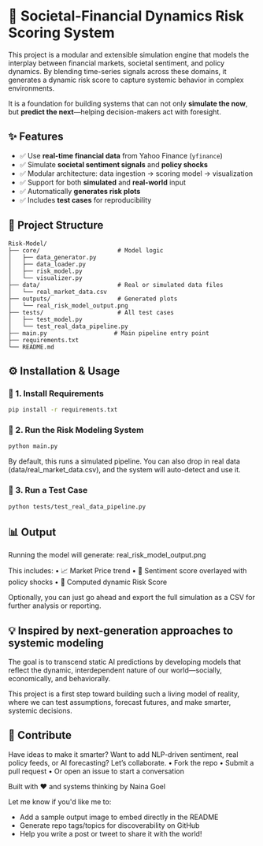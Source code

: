 # 🧠 Societal-Financial Dynamics Risk Scoring System

This project is a modular and extensible simulation engine that models the interplay between financial markets, societal sentiment, and policy dynamics. By blending time-series signals across these domains, it generates a dynamic risk score to capture systemic behavior in complex environments.

It is a foundation for building systems that can not only **simulate the now**, but **predict the next**—helping decision-makers act with foresight.


## ✨ Features

- ✅ Use **real-time financial data** from Yahoo Finance (`yfinance`)
- ✅ Simulate **societal sentiment signals** and **policy shocks**
- ✅ Modular architecture: data ingestion → scoring model → visualization
- ✅ Support for both **simulated** and **real-world** input
- ✅ Automatically **generates risk plots**
- ✅ Includes **test cases** for reproducibility

## 📁 Project Structure

```plaintext
Risk-Model/
├── core/                      # Model logic
│   ├── data_generator.py
│   ├── data_loader.py
│   ├── risk_model.py
│   └── visualizer.py
├── data/                      # Real or simulated data files
│   └── real_market_data.csv
├── outputs/                   # Generated plots
│   └── real_risk_model_output.png
├── tests/                     # All test cases
│   ├── test_model.py
│   └── test_real_data_pipeline.py
├── main.py                   # Main pipeline entry point
├── requirements.txt
└── README.md
```

## ⚙️ Installation & Usage

### 🔧 1. Install Requirements

```bash
pip install -r requirements.txt
```

### 🚀 2. Run the Risk Modeling System

```bash
python main.py
```
By default, this runs a simulated pipeline. You can also drop in real data (data/real_market_data.csv), and the system will auto-detect and use it.


### 🧪 3. Run a Test Case

```bash
python tests/test_real_data_pipeline.py
```

## 📊 Output

Running the model will generate: 
real_risk_model_output.png

This includes:
	•	📈 Market Price trend
	•	💬 Sentiment score overlayed with policy shocks
	•	🧠 Computed dynamic Risk Score

Optionally, you can just go ahead and export the full simulation as a CSV for further analysis or reporting.

## 💡 Inspired by next-generation approaches to systemic modeling

The goal is to transcend static AI predictions by developing models that reflect the dynamic, interdependent nature of our world—socially, economically, and behaviorally.

This project is a first step toward building such a living model of reality, where we can test assumptions, forecast futures, and make smarter, systemic decisions.

## 🤝 Contribute

Have ideas to make it smarter? Want to add NLP-driven sentiment, real policy feeds, or AI forecasting? Let’s collaborate.
	•	Fork the repo
	•	Submit a pull request
	•	Or open an issue to start a conversation

Built with ❤️ and systems thinking by Naina Goel

Let me know if you'd like me to:
- Add a sample output image to embed directly in the README
- Generate repo tags/topics for discoverability on GitHub
- Help you write a post or tweet to share it with the world! 
